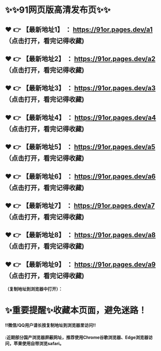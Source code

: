 # :sparkles::sparkles:91网页版高清发布页:sparkles::sparkles:

 :heart: :point_right: 【最新地址1】 ： https://91or.pages.dev/a1   （点击打开，看完记得收藏)
 ------
 :heart: :point_right: 【最新地址2】 ： https://91or.pages.dev/a2  （点击打开，看完记得收藏)
 ------
 :heart: :point_right: 【最新地址3】 ： https://91or.pages.dev/a3   （点击打开，看完记得收藏)
 ------
 :heart: :point_right: 【最新地址4】 ： https://91or.pages.dev/a4  （点击打开，看完记得收藏)
 ------
 :heart: :point_right: 【最新地址5】 ： https://91or.pages.dev/a5  （点击打开，看完记得收藏)
 ------
 :heart: :point_right: 【最新地址6】 ： https://91or.pages.dev/a6   （点击打开，看完记得收藏)
 ------
 :heart: :point_right: 【最新地址7】 ： https://91or.pages.dev/a7   （点击打开，看完记得收藏)
 ------
 :heart: :point_right: 【最新地址8】 ： https://91or.pages.dev/a8   （点击打开，看完记得收藏)
 ------
 :heart: :point_right: 【最新地址9】 ： https://91or.pages.dev/a9  （点击打开，看完记得收藏)
 ------



#### （复制地址到浏览器中打开）：
# :sparkles:重要提醒:sparkles:收藏本页面，避免迷路！
#### ‼️微信/QQ用户请长按复制地址到浏览器里访问‼
#### :近期部分国产浏览器屏蔽网址，推荐使用Chrome谷歌浏览器、Edge浏览器访问，苹果使用自带浏览safari。
